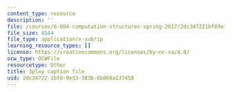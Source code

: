 ```yaml
---
content_type: resource
description: ''
file: /courses/6-004-computation-structures-spring-2017/2dc347221bf89e33383b6b068a137458_J5Mg_tqT18g.srt
file_size: 4544
file_type: application/x-subrip
learning_resource_types: []
license: https://creativecommons.org/licenses/by-nc-sa/4.0/
ocw_type: OCWFile
resourcetype: Other
title: 3play caption file
uid: 2dc34722-1bf8-9e33-383b-6b068a137458
---
```


